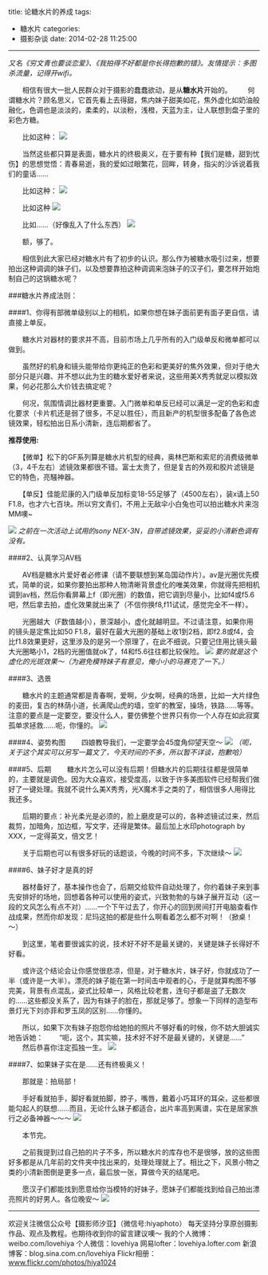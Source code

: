 title: 论糖水片的养成
tags:
  - 糖水片
categories:
  - 摄影杂谈
date: 2014-02-28 11:25:00
---
_又名《穷文青也要谈恋爱》、《我拍得不好都是你长得抱歉的错》。友情提示：多图杀流量，记得开wifi。_

　　相信有很大一批人民群众对于摄影的蠢蠢欲动，是从**糖水片**开始的。
　　何谓糖水片？顾名思义，它首先看上去得甜，焦内妹子甜美如花，焦外虚化如奶油般融化，色调也是淡淡的，柔柔的，以淡粉，浅橙，天蓝为主，让人联想到盘子里的彩色方糖。

　　比如这种：
![](http://mmbiz.qpic.cn/mmbiz/xBmfrfspdrxXC6HT0sVvId6ArjxrzShuAYWSxAOtGaWpCb7bK78h5QeiasKLMFc5qhCWLFtOZMAunhJc40AO6GA/0)


　　当然这些都只算是表面，糖水片的终极奥义，在于要有种【我们是糖，甜到忧伤】的思想觉悟：青春易逝，我的爱如过眼繁花，回眸，转身，指尖的沙诉说着我们的童话……

　　比如这种：
![](http://mmbiz.qpic.cn/mmbiz/xBmfrfspdrxXC6HT0sVvId6ArjxrzShuM12QJsfSobJES8MBmEHbITsBDw910wribgmHPHbyE4F2wsOCkvKVoyg/0)

　　比如这种
![](http://mmbiz.qpic.cn/mmbiz/xBmfrfspdrxXC6HT0sVvId6ArjxrzShuXsAHSvFV0qt9GiaP2FFiaN5dqria8ia4Jc8URSdkMAh3lrd2xVnUiaIIOicA/0)

　　比如……（好像乱入了什么东西）
![](http://mmbiz.qpic.cn/mmbiz/xBmfrfspdrxXC6HT0sVvId6ArjxrzShuDwLialrFWwwzHIZdeXzkBe3a0q4kjzZO3OYqab0VodGYIicUPDdJ2JxA/0)
 
　　额，够了。

　　相信到此大家已经对糖水片有了初步的认识。那么作为被糖水吸引过来，想要拍出这种调调的妹子们，以及想要靠拍这种调调来泡妹子的汉子们，要怎样开始炮制自己的这锅糖水呢？

###糖水片养成法则：
 
####1、你得有部微单级别以上的相机，如果你想在妹子面前更有面子更自信，请直接上单反。

　　糖水片对器材的要求并不高，目前市场上几乎所有的入门级单反和微单都可以做到。

　　虽然好的机身和镜头能带给你更纯正的色彩和更美好的焦外效果，但对于绝大部分只是兴趣、并不想以此为生的糖水爱好者来说，这些用美X秀秀就足以模拟效果，何必花那么大价钱去搞定呢？

　　何况，氛围情调比器材更重要。入门微单和单反已经可以满足一定的色彩和虚化要求（卡片机还是弱了很多，不足以胜任），而且新产的机型很多配备了各色滤镜效果，轻松拍出日系小清新，连后期都省了。

**推荐使用:**

　　【微单】松下的GF系列算是糖水片机型的经典，奥林巴斯和索尼的消费级微单（3，4千左右）滤镜效果都很不错。富士太贵了，但是复古的外观和胶片滤镜是它的特色，亮騒神器。

　　【单反】佳能尼康的入门级单反加标变18-55足够了（4500左右），装x请上50 F1.8，也才六七百块。所以穷文青们，不用上无敌伞小白兔也可以拍出糖水片来泡MM噢~

![](http://mmbiz.qpic.cn/mmbiz/xBmfrfspdrxXC6HT0sVvId6ArjxrzShuSCADVMWuTCSrfQ3jeia7efCKZjgibCdd6icEHibRR0JL3bNQy4tklApHnw/0)
*之前在一次活动上试用的sony NEX-3N，自带滤镜效果，妥妥的小清新色调有没有。*

####2、认真学习AV档

　　AV档是糖水片爱好者必修课（请不要联想到某岛国动作片）。av是光圈优先模式，简单的说，如果你要拍出那种人物清晰背景虚化的唯美效果，你就得先把相机调到av档，然后你看屏幕上f（即光圈）的数值，把它调到尽量小，比如f4或f5.6吧，然后拿去拍，虚化效果就出来了（不信你换f8,f11试试，感觉完全不一样）。
 
　　光圈越大（F数值越小），景深越小，虚化就越明显。不过请注意，如果你用的镜头是定焦比如50 F1.8，最好在最大光圈的基础上收1到2档，即f2.8或f4，会比f1.8效果更好，这里涉及的是另一个原理了，在此不细说。只要记住用比镜头最大光圈略小1，2档的光圈值就ok了，f4和f5.6往往都比较保险。
![](http://mmbiz.qpic.cn/mmbiz/xBmfrfspdrxXC6HT0sVvId6ArjxrzShuQnrFiaQkKRGBY0JFv7jw3UG7QJYllDtiaM8HL7Qic4iaAvS0Z6W9OQqBkw/0)
*要的就是这个虚化的光斑效果～（为避免模特妹子有意见，俺小小的马赛克了一下。）*

####3、选景
 
　　糖水片的主题通常都是青春啊，爱啊，少女啊，经典的场景，比如一大片绿色的麦田，复古的林荫小道，长满爬山虎的墙，空旷的教室，操场，铁路……等等。注意的要点是一定要空，要没什么人，要仿佛整个世界只有你一个人存在如此寂寞孤单求拯救……呃，你懂的。
![](http://mmbiz.qpic.cn/mmbiz/xBmfrfspdrxXC6HT0sVvId6ArjxrzShu2j9lnWAgcHoyQfibX2RzjjMev2Wcbp2I0LKwvIYRy1kyibXQgPOvQKaQ/0)


####4、姿势构图
　　四娘教导我们，一定要学会45度角仰望天空～
![](http://mmbiz.qpic.cn/mmbiz/xBmfrfspdrxXC6HT0sVvId6ArjxrzShuA1H3P3G1P1dgrI6TJnw0iaj58rSmp5xVGhFQ0QrkmOWZJxOH1M057sA/0)
*（呃，关于这个其实可以另写一篇文了，今天时间的不多，所以暂不详谈，抱歉哈）*

####5、后期
　　糖水片怎么可以没有后期！但糖水片的后期往往都是很简单的，主要就是调色。因为大众喜欢，接受度高，以致于许多美图软件已经帮我们做好了一键处理。我就不说什么美X秀秀，光X魔术手之类的了，相信很多人用得比我还多。
 
　　后期的要点：补光柔光是必须的，脸上磨皮是可以的，各种滤镜试过来，然后裁剪，加暗角，加边框，写文字，还得是繁体。最后加上水印photograph by XXX，一定得英文，倍文艺！
 
　　关于后期也可以有很多好玩的话题谈，今晚的时间不多，下次继续～
![](http://mmbiz.qpic.cn/mmbiz/xBmfrfspdrxXC6HT0sVvId6ArjxrzShuCarIKyLMloyRPIdfNR6vicMVsKCFIEorokLRTT3YWZURDJWJCsLe0pw/0)


####6、妹子好才是真的好
 
　　器材备好了，基本操作也会了，后期交给软件自动处理了，你约着妹子来到事先安排好的场地，回想着各种可以使用的姿式，兴致勃勃的与妹子展开互动（这一段的文风怎么有点不对）……一个下午过去了，你开心的回到房间打开电脑查看作战成果，然而你却发现：尼玛这拍的都是些什么啊看着怎么都不对啊！（掀桌！～）
 
　　到这里，笔者要很诚实的说，技术好不好不是最关键的，关键是妹子长得好不好看。
 
　　或许这个结论会让你感觉很悲凉，但是，对于糖水片，妹子好，你就成功了一半（或许是一大半）。漂亮的妹子能在第一时间击中观者的心，于是就算构图不够完美，背景有点混乱，姿式比较单一，风格比较老套，连句子都是盗了无数次的……这些都没关系了，因为有妹子的脸在，那就足够了。想象一下同样的造型布景灯光下刘亦菲和罗玉凤的区别……你懂的。
 
　　所以，如果下次有妹子抱怨你给她拍的照片不够好看的时候，你不妨大胆诚实地告诉她：
　　“呃，这个，其实嘛，技术好不好不是最关键的，关键是……”
　　然后恭喜你注定孤独一生。
![](http://mmbiz.qpic.cn/mmbiz/xBmfrfspdrxXC6HT0sVvId6ArjxrzShupgX6sKfjGTECYDozzGfjG4svJ8bdyAsakj7GQbXDGTGMfZFdWfWgcg/0)


####7、如果妹子实在是……还有终极奥义！

　　那就是：拍局部！
 
　　手好看就拍手，脚好看就拍脚，脖子，嘴唇，戴着小巧耳环的耳朵，这些都很能勾起人的联想……而且，无论什么妹子都适合，出片率高到离谱，实在是居家旅行之必备神器～～～
![](http://mmbiz.qpic.cn/mmbiz/xBmfrfspdrxXC6HT0sVvId6ArjxrzShu6ibuHUxFbhxMALAHy3zCOFRfNicZt8IG8zdKicL48YMxea3j6PicgTU0BA/0)
 

 
　　本节完。

　　之前我提到过自己拍的片子不多，所以糖水片的库存也不是很够，放的这些图好多都是从几年前的文件夹中找出来的，处理处理就上了。相比之下，风景小物之类的小清新图倒是更多一点，最后放一张，算做今天的结尾吧。
 
　　愿汉子们都能找到愿意给你当模特的好妹子，愿妹子们都能找到给自己拍出漂亮照片的好男人。各位晚安～
![](http://mmbiz.qpic.cn/mmbiz/xBmfrfspdrxXC6HT0sVvId6ArjxrzShul5a9xpWzGSA9mCpjD1N4mHIoOtO4MscToAZick6xkktTHEF0rPBkcxg/0)

------------- 
欢迎关注微信公众号【摄影师汐亚】（微信号:hiyaphoto）
每天坚持分享原创摄影作品、观点及教程。也期待收到你的留言建议噢～
我的个人微博：weibo.com/lovehiya
个人微信：lovehiya
网易lofter：lovehiya.lofter.com
新浪博客：blog.sina.com.cn/lovehiya
Flickr相册：www.flickr.com/photos/hiya1024